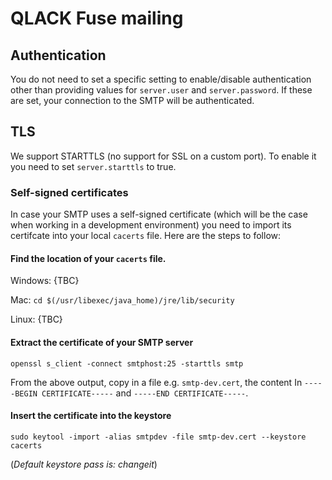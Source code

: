 # QLACK Fuse mailing

## Authentication
You do not need to set a specific setting to enable/disable authentication
other than providing values for `server.user` and `server.password`. If
these are set, your connection to the SMTP will be authenticated.

## TLS
We support STARTTLS (no support for SSL on a custom port). To enable it
you need to set `server.starttls` to true.

### Self-signed certificates
In case your SMTP uses a self-signed certificate (which will be the case
when working in a development environment) you need to import its
certifcate into your local `cacerts` file. Here are the steps to follow:

#### Find the location of your `cacerts` file.
Windows: {TBC}

Mac: `cd $(/usr/libexec/java_home)/jre/lib/security`

Linux: {TBC}

#### Extract the certificate of your SMTP server
`openssl s_client -connect smtphost:25 -starttls smtp`

From the above output, copy in a file e.g. `smtp-dev.cert`, the content
In `-----BEGIN CERTIFICATE-----` and `-----END CERTIFICATE-----`.

#### Insert the certificate into the keystore
`sudo keytool -import -alias smtpdev -file smtp-dev.cert --keystore cacerts`

(_Default keystore pass is: changeit_)